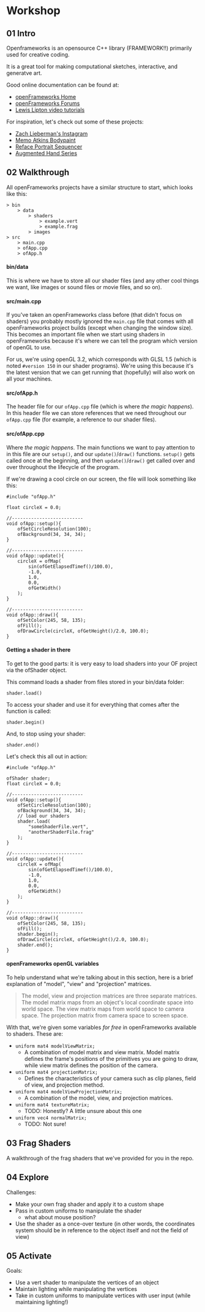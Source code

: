 # Workshop

## 01 Intro

Openframeworks is an opensource C++ library (FRAMEWORK!!) primarily used for creative coding.

It is a great tool for making computational sketches, interactive, and generatve art.

Good online documentation can be found at:

* [openFrameworks Home](https://openframeworks.cc)
* [openFrameworks Forums](https://forum.openframeworks.cc)
* [Lewis Lipton video tutorials](https://www.youtube.com/channel/UC8Wzk_R1GoPkPqLo-obU_kQ)

For inspiration, let's check out some of these projects:

* [Zach Lieberman's Instagram](https://www.instagram.com/zach.lieberman/?hl=en)
* [Memo Atkins Bodypaint](http://www.memo.tv/portfolio/bodypaint/)
* [Reface Portrait Sequencer](https://vimeo.com/2355887)
* [Augmented Hand Series](http://www.flong.com/projects/augmented-hand-series/)

## 02 Walkthrough

All openFrameworks projects have a similar structure to start, which looks like this:

```
> bin
	> data
		> shaders
			> example.vert
			> example.frag
		> images
> src
	> main.cpp
	> ofApp.cpp
	> ofApp.h
```

#### bin/data

This is where we have to store all our shader files (and any other cool things we want, like images or sound files or movie files, and so on).

#### src/main.cpp

If you've taken an openFrameworks class before (that didn't focus on shaders) you probably mostly ignored the `main.cpp` file that comes with all openFrameworks project builds (except when changing the window size). This becomes an important file when we start using shaders in openFrameworks because it's where we can tell the program which version of openGL to use.

For us, we're using openGL 3.2, which corresponds with GLSL 1.5 (which is noted `#version 150` in our shader programs). We're using this because it's the latest version that we can get running that (hopefully) will also work on all your machines.

#### src/ofApp.h

The header file for our `ofApp.cpp` file (which is where _the magic happens_). In this header file we can store references that we need throughout our `ofApp.cpp` file (for example, a reference to our shader files).

#### src/ofApp.cpp

Where _the magic happens_. The main functions we want to pay attention to in this file are our `setup()`, and our `update()`/`draw()` functions. `setup()` gets called once at the beginning, and then `update()`/`draw()` get called over and over throughout the lifecycle of the program.

If we're drawing a cool circle on our screen, the file will look something like this:

```
#include "ofApp.h"

float circleX = 0.0;

//--------------------------
void ofApp::setup(){
	ofSetCircleResolution(100);
	ofBackground(34, 34, 34);
}

//--------------------------
void ofApp::update(){
	circleX = ofMap(
		sin(ofGetElapsedTimef()/100.0),
		-1.0,
		1.0,
		0.0,
		ofGetWidth()
	);
}

//--------------------------
void ofApp::draw(){
	ofSetColor(245, 58, 135);
	ofFill();
	ofDrawCircle(circleX, ofGetHeight()/2.0, 100.0);
}
```

#### Getting a shader in there

To get to the good parts: it is very easy to load shaders into your OF project via the ofShader object.

This command loads a shader from files stored in your bin/data folder:

```
shader.load()
```

To access your shader and use it for everything that comes after the function is called: 

```
shader.begin()
```

And, to stop using your shader:
```
shader.end()
```

Let's check this all out in action:

```
#include "ofApp.h"

ofShader shader;
float circleX = 0.0;

//--------------------------
void ofApp::setup(){
	ofSetCircleResolution(100);
	ofBackground(34, 34, 34);
	// load our shaders
	shader.load(
		"someShaderFile.vert",
		"anotherShaderFile.frag"
	);
}

//--------------------------
void ofApp::update(){
	circleX = ofMap(
		sin(ofGetElapsedTimef()/100.0),
		-1.0,
		1.0,
		0.0,
		ofGetWidth()
	);
}

//--------------------------
void ofApp::draw(){
	ofSetColor(245, 58, 135);
	ofFill();
	shader.begin();
	ofDrawCircle(circleX, ofGetHeight()/2.0, 100.0);
	shader.end();
}
```

#### openFrameworks openGL variables

To help understand what we're talking about in this section, here is a brief explanation of "model", "view" and "projection" matrices.

> The model, view and projection matrices are three separate matrices. The model matrix maps from an object's local coordinate space into world space. The view matrix maps from world space to camera space. The projection matrix from camera space to screen space.

With that, we're given some variables *for free* in openFrameworks available to shaders. These are:

* `uniform mat4 modelViewMatrix;`
	* A combination of model matrix and view matrix. Model matrix defines the frame's positions of the primitives you are going to draw, while view matrix defines the position of the camera.
* `uniform mat4 projectionMatrix;`
	* Defines the characteristics of your camera such as clip planes, field of view, and projection method.
* `uniform mat4 modelViewProjectionMatrix;`
	* A combination of the model, view, and projection matrices. 
* `uniform mat4 textureMatrix;`
	* TODO: Honestly? A little unsure about this one
* `uniform vec4 normalMatrix;`
	* TODO: Not sure!

## 03 Frag Shaders

A walkthrough of the frag shaders that we've provided for you in the repo.

## 04 Explore

Challenges:

* Make your own frag shader and apply it to a custom shape
* Pass in custom uniforms to manipulate the shader
	* what about mouse position?
* Use the shader as a once-over texture (in other words, the coordinates system should be in reference to the object itself and not the field of view)

## 05 Activate

Goals:

* Use a vert shader to manipulate the vertices of an object
* Maintain lighting while manipulating the vertices
* Take in custom uniforms to manipulate vertices with user input (while maintaining lighting!)

